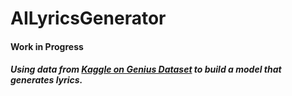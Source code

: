 # AILyricsGenerator

#### Work in Progress
##### Using data from [Kaggle on Genius Dataset](https://www.kaggle.com/datasets/carlosgdcj/genius-song-lyrics-with-language-information) to build a model that generates lyrics.

